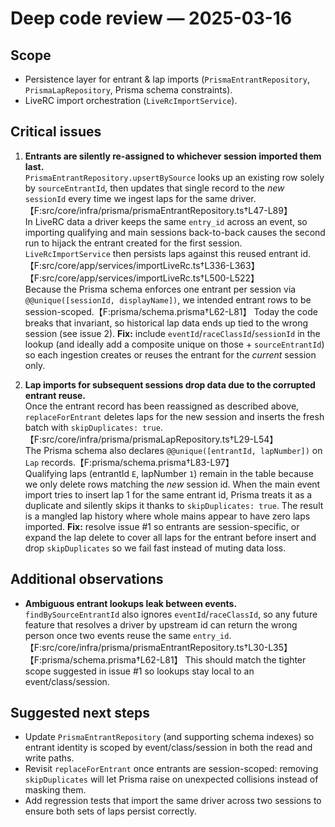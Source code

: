 # Deep code review — 2025-03-16

## Scope
- Persistence layer for entrant & lap imports (`PrismaEntrantRepository`, `PrismaLapRepository`, Prisma schema constraints).
- LiveRC import orchestration (`LiveRcImportService`).

## Critical issues

1. **Entrants are silently re-assigned to whichever session imported them last.**  
   `PrismaEntrantRepository.upsertBySource` looks up an existing row solely by `sourceEntrantId`, then updates that single record to the *new* `sessionId` every time we ingest laps for the same driver.【F:src/core/infra/prisma/prismaEntrantRepository.ts†L47-L89】  
   In LiveRC data a driver keeps the same `entry_id` across an event, so importing qualifying and main sessions back-to-back causes the second run to hijack the entrant created for the first session.  `LiveRcImportService` then persists laps against this reused entrant id.【F:src/core/app/services/importLiveRc.ts†L336-L363】【F:src/core/app/services/importLiveRc.ts†L500-L522】  
   Because the Prisma schema enforces one entrant per session via `@@unique([sessionId, displayName])`, we intended entrant rows to be session-scoped.【F:prisma/schema.prisma†L62-L81】  Today the code breaks that invariant, so historical lap data ends up tied to the wrong session (see issue 2).  **Fix:** include `eventId`/`raceClassId`/`sessionId` in the lookup (and ideally add a composite unique on those + `sourceEntrantId`) so each ingestion creates or reuses the entrant for the *current* session only.

2. **Lap imports for subsequent sessions drop data due to the corrupted entrant reuse.**  
   Once the entrant record has been reassigned as described above, `replaceForEntrant` deletes laps for the new session and inserts the fresh batch with `skipDuplicates: true`.【F:src/core/infra/prisma/prismaLapRepository.ts†L29-L54】  
   The Prisma schema also declares `@@unique([entrantId, lapNumber])` on `Lap` records.【F:prisma/schema.prisma†L83-L97】  
   Qualifying laps (entrantId `E`, lapNumber `1`) remain in the table because we only delete rows matching the *new* session id. When the main event import tries to insert lap 1 for the same entrant id, Prisma treats it as a duplicate and silently skips it thanks to `skipDuplicates: true`. The result is a mangled lap history where whole mains appear to have zero laps imported.  **Fix:** resolve issue #1 so entrants are session-specific, or expand the lap delete to cover all laps for the entrant before insert and drop `skipDuplicates` so we fail fast instead of muting data loss.

## Additional observations

- **Ambiguous entrant lookups leak between events.**  `findBySourceEntrantId` also ignores `eventId`/`raceClassId`, so any future feature that resolves a driver by upstream id can return the wrong person once two events reuse the same `entry_id`.【F:src/core/infra/prisma/prismaEntrantRepository.ts†L30-L35】【F:prisma/schema.prisma†L62-L81】  This should match the tighter scope suggested in issue #1 so lookups stay local to an event/class/session.

## Suggested next steps
- Update `PrismaEntrantRepository` (and supporting schema indexes) so entrant identity is scoped by event/class/session in both the read and write paths.
- Revisit `replaceForEntrant` once entrants are session-scoped: removing `skipDuplicates` will let Prisma raise on unexpected collisions instead of masking them.
- Add regression tests that import the same driver across two sessions to ensure both sets of laps persist correctly.
